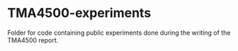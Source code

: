 # TMA4500-experiments
Folder for code containing public experiments done during the writing of the TMA4500 report. 
